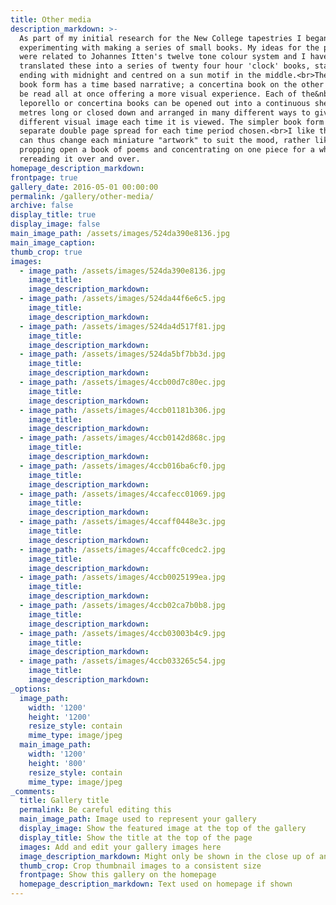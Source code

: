 ```yaml
---
title: Other media
description_markdown: >-
  As part of my initial research for the New College tapestries I began
  experimenting with making a series of small books. My ideas for the project
  were related to Johannes Itten's twelve tone colour system and I have
  translated these into a series of twenty four hour 'clock' books, starting and
  ending with midnight and centred on a sun motif in the middle.<br>The classic
  book form has a time based narrative; a concertina book on the other hand can
  be read all at once offering a more visual experience. Each of the&nbsp;
  leporello or concertina books can be opened out into a continuous sheet 3.5
  metres long or closed down and arranged in many different ways to give a
  different visual image each time it is viewed. The simpler book form offers a
  separate double page spread for each time period chosen.<br>I like the way you
  can thus change each miniature "artwork" to suit the mood, rather like
  propping open a book of poems and concentrating on one piece for a while,
  rereading it over and over.
homepage_description_markdown:
frontpage: true
gallery_date: 2016-05-01 00:00:00
permalink: /gallery/other-media/
archive: false
display_title: true
display_image: false
main_image_path: /assets/images/524da390e8136.jpg
main_image_caption:
thumb_crop: true
images:
  - image_path: /assets/images/524da390e8136.jpg
    image_title:
    image_description_markdown:
  - image_path: /assets/images/524da44f6e6c5.jpg
    image_title:
    image_description_markdown:
  - image_path: /assets/images/524da4d517f81.jpg
    image_title:
    image_description_markdown:
  - image_path: /assets/images/524da5bf7bb3d.jpg
    image_title:
    image_description_markdown:
  - image_path: /assets/images/4ccb00d7c80ec.jpg
    image_title:
    image_description_markdown:
  - image_path: /assets/images/4ccb01181b306.jpg
    image_title:
    image_description_markdown:
  - image_path: /assets/images/4ccb0142d868c.jpg
    image_title:
    image_description_markdown:
  - image_path: /assets/images/4ccb016ba6cf0.jpg
    image_title:
    image_description_markdown:
  - image_path: /assets/images/4ccafecc01069.jpg
    image_title:
    image_description_markdown:
  - image_path: /assets/images/4ccaff0448e3c.jpg
    image_title:
    image_description_markdown:
  - image_path: /assets/images/4ccaffc0cedc2.jpg
    image_title:
    image_description_markdown:
  - image_path: /assets/images/4ccb0025199ea.jpg
    image_title:
    image_description_markdown:
  - image_path: /assets/images/4ccb02ca7b0b8.jpg
    image_title:
    image_description_markdown:
  - image_path: /assets/images/4ccb03003b4c9.jpg
    image_title:
    image_description_markdown:
  - image_path: /assets/images/4ccb033265c54.jpg
    image_title:
    image_description_markdown:
_options:
  image_path:
    width: '1200'
    height: '1200'
    resize_style: contain
    mime_type: image/jpeg
  main_image_path:
    width: '1200'
    height: '800'
    resize_style: contain
    mime_type: image/jpeg
_comments:
  title: Gallery title
  permalink: Be careful editing this
  main_image_path: Image used to represent your gallery
  display_image: Show the featured image at the top of the gallery
  display_title: Show the title at the top of the page
  images: Add and edit your gallery images here
  image_description_markdown: Might only be shown in the close up of an image
  thumb_crop: Crop thumbnail images to a consistent size
  frontpage: Show this gallery on the homepage
  homepage_description_markdown: Text used on homepage if shown
---
```


